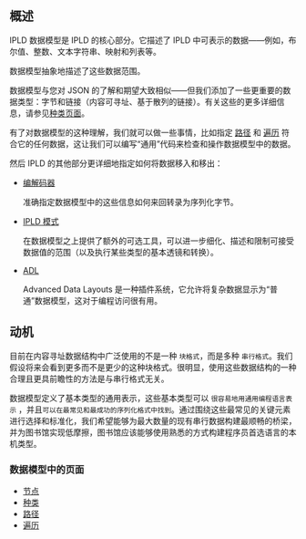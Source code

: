 ## 概述
IPLD 数据模型是 IPLD 的核心部分。它描述了 IPLD 中可表示的数据——例如，布尔值、整数、文本字符串、映射和列表等。

数据模型抽象地描述了这些数据范围。

数据模型与您对 JSON 的了解和期望大致相似——但我们添加了一些更重要的数据类型：字节和链接（内容可寻址、基于散列的链接）。有关这些的更多详细信息，请参见[种类页面](https://ipld.io/docs/data-model/kinds/)。

有了对数据模型的这种理解，我们就可以做一些事情，比如指定 [路径](https://ipld.io/docs/data-model/pathing/) 和 [遍历](https://ipld.io/docs/data-model/traversal/) 符合它的任何数据，这让我们可以编写“通用”代码来检查和操作数据模型中的数据。

然后 IPLD 的其他部分更详细地指定如何将数据移入和移出：

- [编解码器](https://ipld.io/docs/codecs/)

	准确指定数据模型中的这些信息如何来回转录为序列化字节。
- [IPLD 模式](https://ipld.io/docs/schemas/)

	在数据模型之上提供了额外的可选工具，可以进一步细化、描述和限制可接受数据值的范围（以及执行某些类型的基本透镜和转换）。
- [ADL](https://ipld.io/docs/advanced-data-layouts/) 

	Advanced Data Layouts 是一种插件系统，它允许将复杂数据显示为“普通”数据模型，这对于编程访问很有用。

## 动机
目前在内容寻址数据结构中广泛使用的不是一种 `块格式`，而是多种 `串行格式`。我们假设将来会看到更多而不是更少的这种块格式。很明显，使用这些数据结构的一种合理且更具前瞻性的方法是与串行格式无关。

数据模型定义了基本类型的通用表示，这些基本类型可以 `很容易地用通用编程语言表示` ，并且`可以在最常见和最成功的序列化格式中找到`。通过围绕这些最常见的关键元素进行选择和标准化，我们希望能够为最大数量的现有串行数据构建最顺畅的桥梁，并为图书馆实现低摩擦，图书馆应该能够使用熟悉的方式构建程序员首选语言的本机类型。

### 数据模型中的页面
- [节点](https://ipld.io/docs/data-model/node/)
- [种类](https://ipld.io/docs/data-model/kinds/)	
- [路径](https://ipld.io/docs/data-model/pathing/)
- [遍历](https://ipld.io/docs/data-model/traversal/)		
